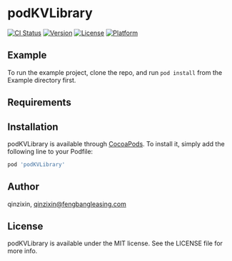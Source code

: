 # podKVLibrary

[![CI Status](http://img.shields.io/travis/qinzixin/podKVLibrary.svg?style=flat)](https://travis-ci.org/qinzixin/podKVLibrary)
[![Version](https://img.shields.io/cocoapods/v/podKVLibrary.svg?style=flat)](http://cocoapods.org/pods/podKVLibrary)
[![License](https://img.shields.io/cocoapods/l/podKVLibrary.svg?style=flat)](http://cocoapods.org/pods/podKVLibrary)
[![Platform](https://img.shields.io/cocoapods/p/podKVLibrary.svg?style=flat)](http://cocoapods.org/pods/podKVLibrary)

## Example

To run the example project, clone the repo, and run `pod install` from the Example directory first.

## Requirements

## Installation

podKVLibrary is available through [CocoaPods](http://cocoapods.org). To install
it, simply add the following line to your Podfile:

```ruby
pod 'podKVLibrary'
```

## Author

qinzixin, qinzixin@fengbangleasing.com

## License

podKVLibrary is available under the MIT license. See the LICENSE file for more info.

